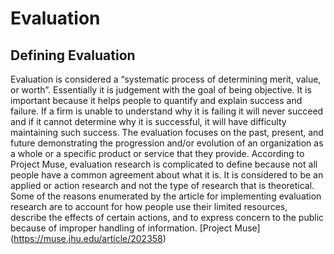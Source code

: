 # Evaluation #
## Defining Evaluation ##
Evaluation is considered a “systematic process of determining merit, value, or worth”. Essentially it is judgement with the goal of being objective. It is important because it helps people to quantify and explain success and failure. If a firm is unable to understand why it is failing it will never succeed and if it cannot determine why it is successful, it will have difficulty maintaining such success. The evaluation focuses on the past, present, and future demonstrating the progression and/or evolution of an organization as a whole or a specific product or service that they provide. According to Project Muse, evaluation research is complicated to define because not all people have a common agreement about what it is. It is considered to be an applied or action research and not the type of research that is theoretical. Some of the reasons enumerated by the article for implementing evaluation research are to account for how people use their limited resources, describe the effects of certain actions, and to express concern to the public because of improper handling of information. 
[Project Muse] (https://muse.jhu.edu/article/202358)